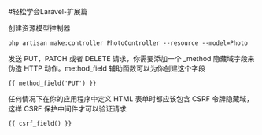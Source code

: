 #轻松学会Laravel-扩展篇

创建资源模型控制器
```
php artisan make:controller PhotoController --resource --model=Photo
```

发送 PUT，PATCH 或者 DELETE 请求，你需要添加一个 _method 隐藏域字段来伪造 HTTP 动作。method_field 辅助函数可以为你创建这个字段
```
{{ method_field('PUT') }}
```

任何情况下在你的应用程序中定义 HTML 表单时都应该包含 CSRF 令牌隐藏域，这样 CSRF 保护中间件才可以验证请求
```
{{ csrf_field() }}
```

